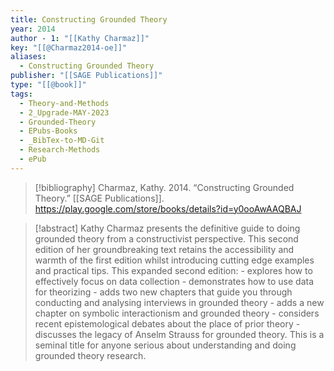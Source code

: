 ```yaml
---
title: Constructing Grounded Theory
year: 2014
author - 1: "[[Kathy Charmaz]]"
key: "[[@Charmaz2014-oe]]"
aliases:
  - Constructing Grounded Theory
publisher: "[[SAGE Publications]]"
type: "[[@book]]"
tags:
  - Theory-and-Methods
  - 2_Upgrade-MAY-2023
  - Grounded-Theory
  - EPubs-Books
  - _BibTex-to-MD-Git
  - Research-Methods
  - ePub
---
```


> [!bibliography]
> Charmaz, Kathy. 2014. “Constructing Grounded Theory.” [[SAGE Publications]]. https://play.google.com/store/books/details?id=y0ooAwAAQBAJ

> [!abstract]
> Kathy Charmaz presents the definitive guide to doing grounded theory from a constructivist perspective. This second edition of her groundbreaking text retains the accessibility and warmth of the first edition whilst introducing cutting edge examples and practical tips. This expanded second edition: - explores how to effectively focus on data collection - demonstrates how to use data for theorizing - adds two new chapters that guide you through conducting and analysing interviews in grounded theory - adds a new chapter on symbolic interactionism and grounded theory - considers recent epistemological debates about the place of prior theory - discusses the legacy of Anselm Strauss for grounded theory. This is a seminal title for anyone serious about understanding and doing grounded theory research.